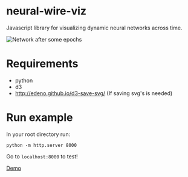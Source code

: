 # neural-wire-viz
Javascript library for visualizing dynamic neural networks across time.

![Network after some epochs](https://prior.allenai.org/assets/project-thumbnails/discovering-neural-wirings.png)

# Requirements

* python
* d3
* http://edeno.github.io/d3-save-svg/ (If saving svg's is needed)

# Run example

In your root directory run:

`python -m http.server 8000`

Go to `localhost:8000` to test!


[Demo](http://dnw-demo-api.s3-website-us-west-2.amazonaws.com)
